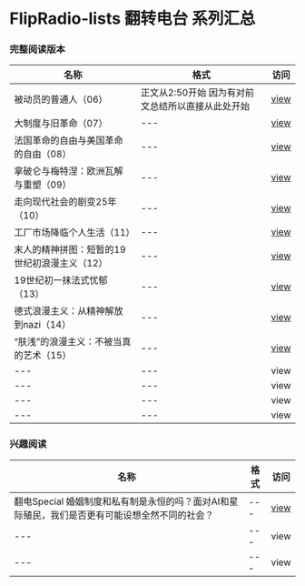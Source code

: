 # FlipRadio-lists 翻转电台 系列汇总

### 完整阅读版本

| 名称 | 格式 |访问|
| --- | --- | --- |
| 被动员的普通人（06） | 正文从2:50开始 因为有对前文总结所以直接从此处开始 | [view](https://www.podbean.com/media/share/dir-7h3mh-18c65af8) |
| 大制度与旧革命（07） | --- | [view](https://www.podbean.com/media/share/dir-frc5a-190da5b4) |
| 法国革命的自由与美国革命的自由（08） | --- | [view](https://www.podbean.com/media/share/dir-e6mfr-192de814) |
| 拿破仑与梅特涅：欧洲瓦解与重塑（09） | --- | [view](https://www.podbean.com/media/share/dir-2zuna-197b98ba) |
| 走向现代社会的剧变25年（10） | --- | [view](https://www.podbean.com/media/share/dir-dk67t-19a34c37) |
| 工厂市场降临个人生活（11） | --- | [view](https://www.podbean.com/media/share/dir-ikm5a-19f72f4e) |
| 末人的精神拼图：短暂的19世纪初浪漫主义（12） | --- | [view](https://www.podbean.com/media/share/dir-44e9r-1a668ef5) |
| 19世纪初一抹法式忧郁（13） | --- | [view](https://www.podbean.com/media/share/dir-5jdp2-1a8168cf) |
| 德式浪漫主义：从精神解放到nazi（14） | --- | [view](https://www.podbean.com/media/share/dir-66ij3-1ae51f2c) |
| “肤浅”的浪漫主义：不被当真的艺术（15） | --- | [view](https://www.podbean.com/media/share/dir-vhws9-1b82f83c) |
| --- | --- | view |
| --- | --- | view |
| --- | --- | view |
| --- | --- | view |



### 兴趣阅读

| 名称 | 格式 |访问|
| --- | --- | --- |
| 翻电Special 婚姻制度和私有制是永恒的吗？面对AI和星际殖民，我们是否更有可能设想全然不同的社会？ | --- | [view](https://www.podbean.com/media/share/dir-gjqba-1964bd7c) |
| --- | --- | view |
| --- | --- | view |
